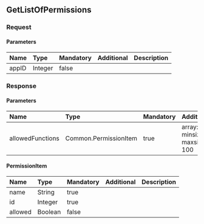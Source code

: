 ## GetListOfPermissions

### Request
#### Parameters
|Name|Type|Mandatory|Additional|Description|
|:---|:---|:--------|:---------|:----------|
|appID|Integer|false|||
### Response
#### Parameters
|Name|Type|Mandatory|Additional|Description|
|:---|:---|:--------|:---------|:----------|
|allowedFunctions|Common.PermissionItem|true|array: true<br>minsize: 0<br>maxsize: 100||
#### PermissionItem
|Name|Type|Mandatory|Additional|Description|
|:---|:---|:--------|:---------|:----------|
|name|String|true|||
|id|Integer|true|||
|allowed|Boolean|false|||
